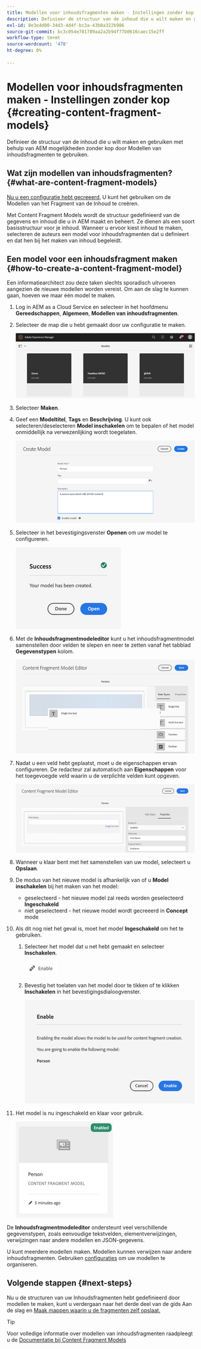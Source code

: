 ```yaml
---
title: Modellen voor inhoudsfragmenten maken - Instellingen zonder kop
description: Definieer de structuur van de inhoud die u wilt maken en gebruiken met behulp van AEM mogelijkheden zonder kop door Modellen van inhoudsfragmenten te gebruiken.
exl-id: 8e3e4d00-34d3-4d4f-bc3a-43b8a322b986
source-git-commit: bc3c054e781789aa2a2b94f77b0616caec15e2ff
workflow-type: tm+mt
source-wordcount: '478'
ht-degree: 0%

---
```


# Modellen voor inhoudsfragmenten maken - Instellingen zonder kop {#creating-content-fragment-models}

Definieer de structuur van de inhoud die u wilt maken en gebruiken met behulp van AEM mogelijkheden zonder kop door Modellen van inhoudsfragmenten te gebruiken.

## Wat zijn modellen van inhoudsfragmenten? {#what-are-content-fragment-models}

[Nu u een configuratie hebt gecreeerd,](create-configuration.md) U kunt het gebruiken om de Modellen van het Fragment van de Inhoud te creëren.

Met Content Fragment Models wordt de structuur gedefinieerd van de gegevens en inhoud die u in AEM maakt en beheert. Ze dienen als een soort basisstructuur voor je inhoud. Wanneer u ervoor kiest inhoud te maken, selecteren de auteurs een model voor inhoudsfragmenten dat u definieert en dat hen bij het maken van inhoud begeleidt.

## Een model voor een inhoudsfragment maken {#how-to-create-a-content-fragment-model}

Een informatiearchitect zou deze taken slechts sporadisch uitvoeren aangezien de nieuwe modellen worden vereist. Om aan de slag te kunnen gaan, hoeven we maar één model te maken.

1. Log in AEM as a Cloud Service en selecteer in het hoofdmenu **Gereedschappen**, **Algemeen**, **Modellen van inhoudsfragmenten**.
1. Selecteer de map die u hebt gemaakt door uw configuratie te maken.

   ![De map Modellen](../assets/models-folder.png)
1. Selecteer **Maken**.
1. Geef een **Modeltitel**, **Tags** en **Beschrijving**. U kunt ook selecteren/deselecteren **Model inschakelen** om te bepalen of het model onmiddellijk na verwezenlijking wordt toegelaten.

   ![Een model maken](../assets/models-create.png)
1. Selecteer in het bevestigingsvenster **Openen** om uw model te configureren.

   ![Bevestigingsvenster](../assets/models-confirmation.png)
1. Met de **Inhoudsfragmentmodeleditor** kunt u het inhoudsfragmentmodel samenstellen door velden te slepen en neer te zetten vanaf het tabblad **Gegevenstypen** kolom.

   ![Velden slepen en neerzetten](../assets/models-drag-and-drop.png)

1. Nadat u een veld hebt geplaatst, moet u de eigenschappen ervan configureren. De redacteur zal automatisch aan **Eigenschappen** voor het toegevoegde veld waarin u de verplichte velden kunt opgeven.

   ![Eigenschappen configureren](../assets/models-configure-properties.png)

1. Wanneer u klaar bent met het samenstellen van uw model, selecteert u **Opslaan**.

1. De modus van het nieuwe model is afhankelijk van of u **Model inschakelen** bij het maken van het model:
   * geselecteerd - het nieuwe model zal reeds worden geselecteerd **Ingeschakeld**
   * niet geselecteerd - het nieuwe model wordt gecreeerd in **Concept** mode

1. Als dit nog niet het geval is, moet het model **Ingeschakeld** om het te gebruiken.
   1. Selecteer het model dat u net hebt gemaakt en selecteer **Inschakelen**.

      ![Het model inschakelen](../assets/models-enable.png)
   1. Bevestig het toelaten van het model door te tikken of te klikken **Inschakelen** in het bevestigingsdialoogvenster.

      ![Bevestigingsvenster inschakelen](../assets/models-enabling.png)
1. Het model is nu ingeschakeld en klaar voor gebruik.

   ![Model ingeschakeld](../assets/models-enabled.png)

De **Inhoudsfragmentmodeleditor** ondersteunt veel verschillende gegevenstypen, zoals eenvoudige tekstvelden, elementverwijzingen, verwijzingen naar andere modellen en JSON-gegevens.

U kunt meerdere modellen maken. Modellen kunnen verwijzen naar andere inhoudsfragmenten. Gebruiken [configuraties](create-configuration.md) om uw modellen te organiseren.

## Volgende stappen {#next-steps}

Nu u de structuren van uw Inhoudsfragmenten hebt gedefinieerd door modellen te maken, kunt u verdergaan naar het derde deel van de gids Aan de slag en [Maak mappen waarin u de fragmenten zelf opslaat.](create-assets-folder.md)

>[!TIP]
>
>Voor volledige informatie over modellen van inhoudsfragmenten raadpleegt u de [Documentatie bij Content Fragment Models](/help/sites-cloud/administering/content-fragments/content-fragment-models.md)
